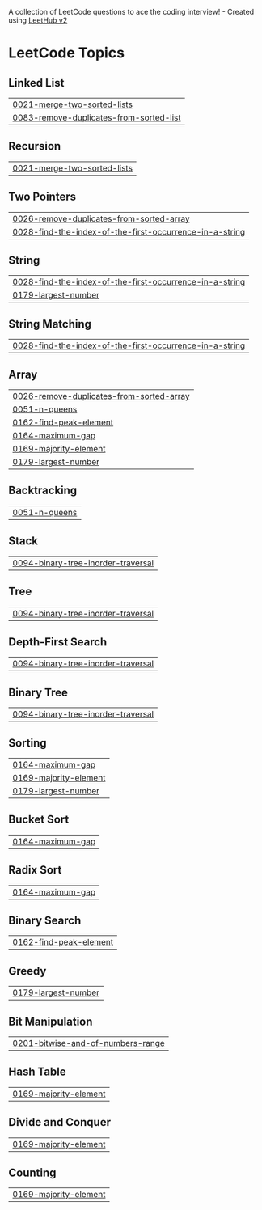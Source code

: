 A collection of LeetCode questions to ace the coding interview! - Created using [LeetHub v2](https://github.com/arunbhardwaj/LeetHub-2.0)
<!---LeetCode Topics Start-->
# LeetCode Topics
## Linked List
|  |
| ------- |
| [0021-merge-two-sorted-lists](https://github.com/Akshay-N1/Leetcode/tree/master/0021-merge-two-sorted-lists) |
| [0083-remove-duplicates-from-sorted-list](https://github.com/Akshay-N1/Leetcode/tree/master/0083-remove-duplicates-from-sorted-list) |
## Recursion
|  |
| ------- |
| [0021-merge-two-sorted-lists](https://github.com/Akshay-N1/Leetcode/tree/master/0021-merge-two-sorted-lists) |
## Two Pointers
|  |
| ------- |
| [0026-remove-duplicates-from-sorted-array](https://github.com/Akshay-N1/Leetcode/tree/master/0026-remove-duplicates-from-sorted-array) |
| [0028-find-the-index-of-the-first-occurrence-in-a-string](https://github.com/Akshay-N1/Leetcode/tree/master/0028-find-the-index-of-the-first-occurrence-in-a-string) |
## String
|  |
| ------- |
| [0028-find-the-index-of-the-first-occurrence-in-a-string](https://github.com/Akshay-N1/Leetcode/tree/master/0028-find-the-index-of-the-first-occurrence-in-a-string) |
| [0179-largest-number](https://github.com/Akshay-N1/Leetcode/tree/master/0179-largest-number) |
## String Matching
|  |
| ------- |
| [0028-find-the-index-of-the-first-occurrence-in-a-string](https://github.com/Akshay-N1/Leetcode/tree/master/0028-find-the-index-of-the-first-occurrence-in-a-string) |
## Array
|  |
| ------- |
| [0026-remove-duplicates-from-sorted-array](https://github.com/Akshay-N1/Leetcode/tree/master/0026-remove-duplicates-from-sorted-array) |
| [0051-n-queens](https://github.com/Akshay-N1/Leetcode/tree/master/0051-n-queens) |
| [0162-find-peak-element](https://github.com/Akshay-N1/Leetcode/tree/master/0162-find-peak-element) |
| [0164-maximum-gap](https://github.com/Akshay-N1/Leetcode/tree/master/0164-maximum-gap) |
| [0169-majority-element](https://github.com/Akshay-N1/Leetcode/tree/master/0169-majority-element) |
| [0179-largest-number](https://github.com/Akshay-N1/Leetcode/tree/master/0179-largest-number) |
## Backtracking
|  |
| ------- |
| [0051-n-queens](https://github.com/Akshay-N1/Leetcode/tree/master/0051-n-queens) |
## Stack
|  |
| ------- |
| [0094-binary-tree-inorder-traversal](https://github.com/Akshay-N1/Leetcode/tree/master/0094-binary-tree-inorder-traversal) |
## Tree
|  |
| ------- |
| [0094-binary-tree-inorder-traversal](https://github.com/Akshay-N1/Leetcode/tree/master/0094-binary-tree-inorder-traversal) |
## Depth-First Search
|  |
| ------- |
| [0094-binary-tree-inorder-traversal](https://github.com/Akshay-N1/Leetcode/tree/master/0094-binary-tree-inorder-traversal) |
## Binary Tree
|  |
| ------- |
| [0094-binary-tree-inorder-traversal](https://github.com/Akshay-N1/Leetcode/tree/master/0094-binary-tree-inorder-traversal) |
## Sorting
|  |
| ------- |
| [0164-maximum-gap](https://github.com/Akshay-N1/Leetcode/tree/master/0164-maximum-gap) |
| [0169-majority-element](https://github.com/Akshay-N1/Leetcode/tree/master/0169-majority-element) |
| [0179-largest-number](https://github.com/Akshay-N1/Leetcode/tree/master/0179-largest-number) |
## Bucket Sort
|  |
| ------- |
| [0164-maximum-gap](https://github.com/Akshay-N1/Leetcode/tree/master/0164-maximum-gap) |
## Radix Sort
|  |
| ------- |
| [0164-maximum-gap](https://github.com/Akshay-N1/Leetcode/tree/master/0164-maximum-gap) |
## Binary Search
|  |
| ------- |
| [0162-find-peak-element](https://github.com/Akshay-N1/Leetcode/tree/master/0162-find-peak-element) |
## Greedy
|  |
| ------- |
| [0179-largest-number](https://github.com/Akshay-N1/Leetcode/tree/master/0179-largest-number) |
## Bit Manipulation
|  |
| ------- |
| [0201-bitwise-and-of-numbers-range](https://github.com/Akshay-N1/Leetcode/tree/master/0201-bitwise-and-of-numbers-range) |
## Hash Table
|  |
| ------- |
| [0169-majority-element](https://github.com/Akshay-N1/Leetcode/tree/master/0169-majority-element) |
## Divide and Conquer
|  |
| ------- |
| [0169-majority-element](https://github.com/Akshay-N1/Leetcode/tree/master/0169-majority-element) |
## Counting
|  |
| ------- |
| [0169-majority-element](https://github.com/Akshay-N1/Leetcode/tree/master/0169-majority-element) |
<!---LeetCode Topics End-->